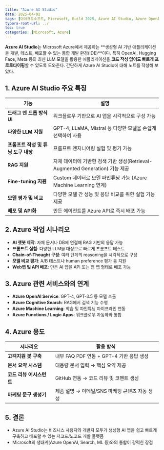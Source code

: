 ```yaml
---
title: "Azure AI Studio"
date: 2025-04-01
tags: [마이크로소프트, Microsoft, Build 2025, Azure AI Studio, Azure OpenAI Service, Azure Cognitive Search, Azure Machine Learning, Azure Functions]
typora-root-url: ../
toc: true
categories: [Microsoft, Azure]
---
```


**Azure AI Studio**는 Microsoft Azure에서 제공하는 **생성형 AI 기반 애플리케이션을 개발, 테스트, 배포할 수 있는 통합 개발 환경(IDE)**이다. 특히 OpenAI, Hugging Face, Meta 등의 최신 LLM 모델을 활용한 애플리케이션을 **코드 작성 없이도 빠르게 프로토타이핑**할 수 있도록 도와준다. 간단하게 Azure AI Studio에 대해 노트를 작성해 보았다. 



## 1. Azure AI Studio 주요 특징  

| 기능                                | 설명                                                         |
| ----------------------------------- | ------------------------------------------------------------ |
| **드래그 앤 드롭 방식 UI**          | 워크플로우 기반으로 AI 앱을 시각적으로 구성 가능             |
| **다양한 LLM 지원**                 | GPT-4, LLaMA, Mistral 등 다양한 모델을 손쉽게 선택하여 사용  |
| **프롬프트 작성 및 튜닝 도구 내장** | 프롬프트 엔지니어링 실험 및 평가 가능                        |
| **RAG 지원**                        | 자체 데이터에 기반한 검색 기반 생성(Retrieval-Augmented Generation) 기능 제공 |
| **Fine-tuning 지원**                | Custom 데이터로 모델 파인튜닝 가능 (Azure Machine Learning 연계) |
| **모델 평가 및 비교**               | 다양한 모델 간 성능 및 응답 비교를 위한 실험 기능 제공       |
| **배포 및 API화**                   | 만든 에이전트를 Azure API로 즉시 배포 가능                   |



## 2. Azure 작업 시나리오  

* **AI 챗봇 제작**: 자체 문서나 DB에 연결해 RAG 기반의 응답 가능
* **프롬프트 실험**: 다양한 LLM을 대상으로 빠르게 프롬프트 테스트
* **Chain-of-Thought 구성**: 여러 단계의 reasoning을 시각적으로 구성
* **모델 비교 평가**: A/B 테스트나 human preference 평가 등 지원
* **Web앱 및 API 배포**: 만든 AI 앱을 API 또는 웹 앱 형태로 배포 가능



## 3. Azure 관련 서비스와의 연계  

* **Azure OpenAI Service**: GPT-4, GPT-3.5 등 모델 호출
* **Azure Cognitive Search**: RAG에서 검색 기능 수행
* **Azure Machine Learning**: 학습 및 파인튜닝 파이프라인 연동
* **Azure Functions / Logic Apps**: 워크플로우 자동화와 통합



## 4. Azure 용도  

| 시나리오                 | 활용 방식                                      |
| ------------------------ | ---------------------------------------------- |
| **고객지원 봇 구축**     | 내부 FAQ PDF 연동 + GPT-4 기반 응답 생성       |
| **문서 요약 시스템**     | 대용량 문서 입력 → 핵심 요약 제공              |
| **코드 리뷰 어시스턴트** | GitHub 연동 → 코드 리뷰 및 코멘트 생성         |
| **마케팅 문구 생성기**   | 제품 설명 → 이메일/SNS 마케팅 콘텐츠 자동 생성 |



## 5. 결론  

* Azure AI Studio는 비즈니스 사용자와 개발자 모두가 생성형 AI 앱을 쉽고 빠르게 구축하고 배포할 수 있는 저코드/노코드 개발 플랫폼
* Microsoft의 생태계(Azure OpenAI, Search, ML 등)와의 통합이 강력한 장점